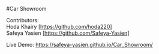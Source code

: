 #Car Showroom

Contributors:<br>
Hoda Khairy [https://github.com/hoda220]<br>
Safeya Yasien [https://github.com/Safeya-Yasien]<br>

Live Demo:
https://safeya-yasien.github.io/Car_Showroom/
